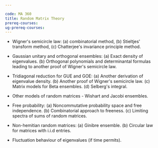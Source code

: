 ```yaml
---

code: MA 360
title: Random Matrix Theory
prereq-courses: 
ug-prereq-courses: 
---
```



- Wigner's semicircle law:
(a) combinatorial method,
(b) Stieltjes' transform method,
(c) Chatterjee's invariance principle method.

- Gaussian unitary and orthogonal ensembles:
(a) Exact density of eigenvalues.
(b) Orthogonal polynomials and determinantal formulas leading to another proof of Wigner's semicircle law.

- Tridiagonal reduction for GUE and GOE:
(a) Another derivation of eigenvalue density.
(b) Another proof of Wigner's semicircle law.
(c) Matrix models for Beta ensembles.
(d) Selberg's integral.

- Other models of random matrices - Wishart and Jacobi ensembles.

- Free probability:
(a) Noncommutative probability space and free independence.
(b) Combinatorial approach to freeness.
(c) Limiting spectra of sums of random matrices.

- Non-hemitian random matrices:
(a) Ginibre ensemble.
(b) Circular law for matrices with i.i.d entries.

- Fluctuation behaviour of eigenvalues (if time permits).
